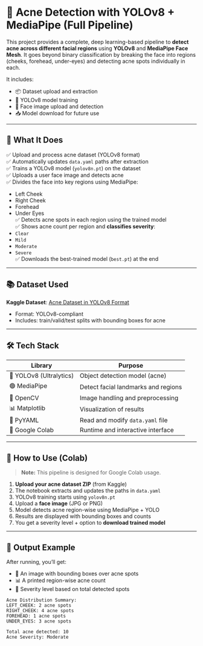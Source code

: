# 🧴 Acne Detection with YOLOv8 + MediaPipe (Full Pipeline)

This project provides a complete, deep learning-based pipeline to **detect acne across different facial regions** using **YOLOv8** and **MediaPipe Face Mesh**. It goes beyond binary classification by breaking the face into regions (cheeks, forehead, under-eyes) and detecting acne spots individually in each.

It includes:
- 📦 Dataset upload and extraction
- 🧠 YOLOv8 model training
- 📸 Face image upload and detection
- 📥 Model download for future use

---

## 🧠 What It Does

✅ Upload and process acne dataset (YOLOv8 format)  
✅ Automatically updates `data.yaml` paths after extraction  
✅ Trains a YOLOv8 model (`yolov8n.pt`) on the dataset  
✅ Uploads a user face image and detects acne  
✅ Divides the face into key regions using MediaPipe:
- Left Cheek
- Right Cheek
- Forehead
- Under Eyes  
✅ Detects acne spots in each region using the trained model  
✅ Shows acne count per region and **classifies severity**:
- `Clear`
- `Mild`
- `Moderate`
- `Severe`  
✅ Downloads the best-trained model (`best.pt`) at the end

---

## 📚 Dataset Used

**Kaggle Dataset**: [Acne Dataset in YOLOv8 Format](https://www.kaggle.com/datasets/osmankagankurnaz/acne-dataset-in-yolov8-format)

- Format: YOLOv8-compliant
- Includes: train/valid/test splits with bounding boxes for acne

---

## 🛠 Tech Stack

| Library         | Purpose                                |
|----------------|-----------------------------------------|
| 🔮 YOLOv8 (Ultralytics) | Object detection model (acne)      |
| 🟢 MediaPipe     | Detect facial landmarks and regions    |
| 🎨 OpenCV        | Image handling and preprocessing       |
| 📊 Matplotlib    | Visualization of results               |
| 📁 PyYAML        | Read and modify `data.yaml` file       |
| 🧪 Google Colab  | Runtime and interactive interface      |

---

## 🚀 How to Use (Colab)

> **Note:** This pipeline is designed for Google Colab usage.

1. **Upload your acne dataset ZIP** (from Kaggle)
2. The notebook extracts and updates the paths in `data.yaml`
3. YOLOv8 training starts using `yolov8n.pt`
4. Upload a **face image** (JPG or PNG)
5. Model detects acne region-wise using MediaPipe + YOLO
6. Results are displayed with bounding boxes and counts
7. You get a severity level + option to **download trained model**

---

## 🎯 Output Example

After running, you’ll get:

- 📸 An image with bounding boxes over acne spots
- 📊 A printed region-wise acne count
- 🚦 Severity level based on total detected spots

```text
Acne Distribution Summary:
LEFT_CHEEK: 2 acne spots
RIGHT_CHEEK: 4 acne spots
FOREHEAD: 1 acne spots
UNDER_EYES: 3 acne spots

Total acne detected: 10
Acne Severity: Moderate
